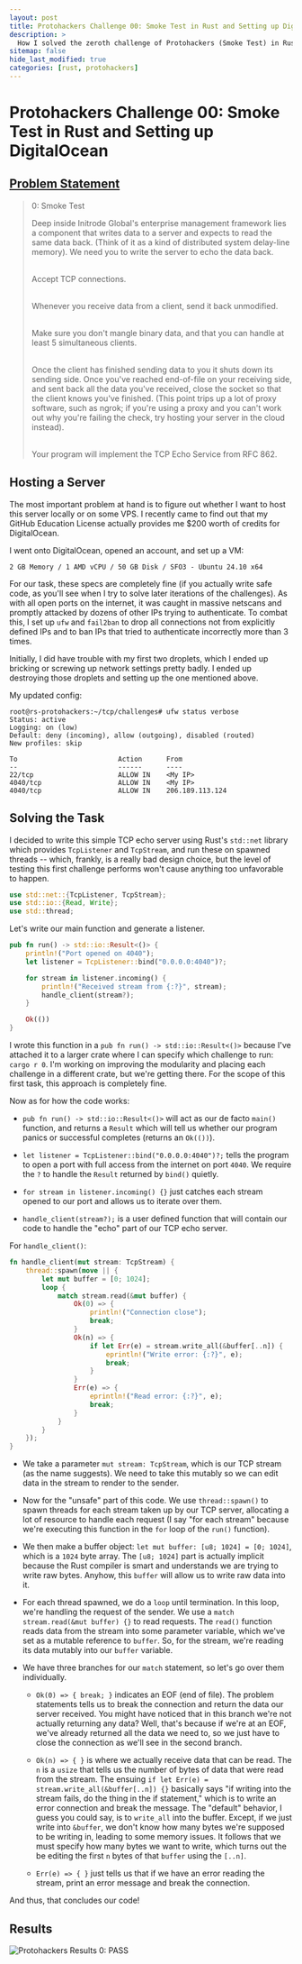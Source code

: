 ```yaml
---
layout: post
title: Protohackers Challenge 00: Smoke Test in Rust and Setting up DigitalOcean
description: >
  How I solved the zeroth challenge of Protohackers (Smoke Test) in Rust using a server hosted on DigitalOcean.
sitemap: false
hide_last_modified: true
categories: [rust, protohackers]
---
```


# Protohackers Challenge 00: Smoke Test in Rust and Setting up DigitalOcean

## [Problem Statement](https://protohackers.com/problem/0)

<blockquote>
0: Smoke Test

Deep inside Initrode Global's enterprise management framework lies a component that writes data to a server and expects to read the same data back. (Think of it as a kind of distributed system delay-line memory). We need you to write the server to echo the data back. <br><br>

Accept TCP connections. <br><br>

Whenever you receive data from a client, send it back unmodified. <br><br>

Make sure you don't mangle binary data, and that you can handle at least 5 simultaneous clients. <br><br>

Once the client has finished sending data to you it shuts down its sending side. Once you've reached end-of-file on your receiving side, and sent back all the data you've received, close the socket so that the client knows you've finished. (This point trips up a lot of proxy software, such as ngrok; if you're using a proxy and you can't work out why you're failing the check, try hosting your server in the cloud instead). <br><br>

Your program will implement the TCP Echo Service from RFC 862.
</blockquote>

## Hosting a Server

The most important problem at hand is to figure out whether I want to host this server locally or on some VPS. I recently came to find out that my GitHub Education License actually provides me $200 worth of credits for DigitalOcean.

I went onto DigitalOcean, opened an account, and set up a VM:

```console
2 GB Memory / 1 AMD vCPU / 50 GB Disk / SFO3 - Ubuntu 24.10 x64
```

For our task, these specs are completely fine (if you actually write safe code, as you'll see when I try to solve later iterations of the challenges). As with all open ports on the internet, it was caught in massive netscans and promptly attacked by dozens of other IPs trying to authenticate. To combat this, I set up `ufw` and `fail2ban` to drop all connections not from explicitly defined IPs and to ban IPs that tried to authenticate incorrectly more than 3 times.

Initially, I did have trouble with my first two droplets, which I ended up bricking or screwing up network settings pretty badly. I ended up destroying those droplets and setting up the one mentioned above.

My updated config:

```console
root@rs-protohackers:~/tcp/challenges# ufw status verbose
Status: active
Logging: on (low)
Default: deny (incoming), allow (outgoing), disabled (routed)
New profiles: skip

To                         Action      From
--                         ------      ----
22/tcp                     ALLOW IN    <My IP>
4040/tcp                   ALLOW IN    <My IP>
4040/tcp                   ALLOW IN    206.189.113.124
```

## Solving the Task

I decided to write this simple TCP echo server using Rust's `std::net` library which provides `TcpListener` and `TcpStream`, and run these on spawned threads -- which, frankly, is a really bad design choice, but the level of testing this first challenge performs won't cause anything too unfavorable to happen.

```rs
use std::net::{TcpListener, TcpStream};
use std::io::{Read, Write};
use std::thread;
```

Let's write our main function and generate a listener.

```rs
pub fn run() -> std::io::Result<()> {
    println!("Port opened on 4040");
    let listener = TcpListener::bind("0.0.0.0:4040")?;

    for stream in listener.incoming() {
        println!("Received stream from {:?}", stream);
        handle_client(stream?);
    }

    Ok(())
}
```

I wrote this function in a `pub fn run() -> std::io::Result<()>` because I've attached it to a larger crate where I can specify which challenge to run: `cargo r 0`. I'm working on improving the modularity and placing each challenge in a different crate, but we're getting there. For the scope of this first task, this approach is completely fine.

Now as for how the code works:

- `pub fn run() -> std::io::Result<()>` will act as our de facto `main()` function, and returns a `Result` which will tell us whether our program panics or successful completes (returns an `Ok(())`).

- `let listener = TcpListener::bind("0.0.0.0:4040")?;` tells the program to open a port with full access from the internet on port `4040`. We require the `?` to handle the `Result` returned by `bind()` quietly.

- `for stream in listener.incoming() {}` just catches each stream opened to our port and allows us to iterate over them.

- `handle_client(stream?);` is a user defined function that will contain our code to handle the "echo" part of our TCP echo server.

For `handle_client()`:

```rs
fn handle_client(mut stream: TcpStream) {
    thread::spawn(move || {
        let mut buffer = [0; 1024];
        loop {
            match stream.read(&mut buffer) {
                Ok(0) => {
                    println!("Connection close");
                    break;
                }
                Ok(n) => {
                    if let Err(e) = stream.write_all(&buffer[..n]) {
                        eprintln!("Write error: {:?}", e);
                        break;
                    }
                }
                Err(e) => {
                    eprintln!("Read error: {:?}", e);
                    break;
                }
            }
        }
    });
}
```

- We take a parameter `mut stream: TcpStream`, which is our TCP stream (as the name suggests). We need to take this mutably so we can edit data in the stream to render to the sender.

- Now for the "unsafe" part of this code. We use `thread::spawn()` to spawn threads for each stream taken up by our TCP server, allocating a lot of resource to handle each request (I say "for each stream" because we're executing this function in the `for` loop of the `run()` function).

- We then make a buffer object: `let mut buffer: [u8; 1024] = [0; 1024]`, which is a `1024` byte array. The `[u8; 1024]` part is actually implicit because the Rust compiler is smart and understands we are trying to write raw bytes. Anyhow, this `buffer` will allow us to write raw data into it.

- For each thread spawned, we do a `loop` until termination. In this loop, we're handling the request of the sender. We use a `match stream.read(&mut buffer) {}` to read requests. The `read()` function reads data from the stream into some parameter variable, which we've set as a mutable reference to `buffer`. So, for the stream, we're reading its data mutably into our `buffer` variable.

- We have three branches for our `match` statement, so let's go over them individually. 

    - `Ok(0) => { break; }` indicates an EOF (end of file). The problem statements tells us to break the connection and return the data our server received. You might have noticed that in this branch we're not actually returning any data? Well, that's because if we're at an EOF, we've already returned all the data we need to, so we just have to close the connection as we'll see in the second branch.

    - `Ok(n) => { }` is where we actually receive data that can be read. The `n` is a `usize` that tells us the number of bytes of data that were read from the stream. The ensuing `if let Err(e) = stream.write_all(&buffer[..n]) {}` basically says "if writing into the stream fails, do the thing in the if statement," which is to write an error connection and break the message. The "default" behavior, I guess you could say, is to `write_all` into the buffer. Except, if we just write into `&buffer`, we don't know how many bytes we're supposed to be writing in, leading to some memory issues. It follows that we must specify how many bytes we want to write, which turns out the be editing the first `n` bytes of that `buffer` using the `[..n]`.

    - `Err(e) => { }` just tells us that if we have an error reading the stream, print an error message and break the connection.

And thus, that concludes our code!

## Results

![Protohackers Results 0: PASS](/assets/img/protohackers-0-results.png)
